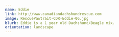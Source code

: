 ```yaml
---
name: Eddie
link: http://www.canadiandachshundrescue.com
image: RescuePawtrait-CDR-Eddie-06.jpg
blurb: Eddie is a 1 year old Dachshund/Beagle mix.
orientation: landscape
---
```

